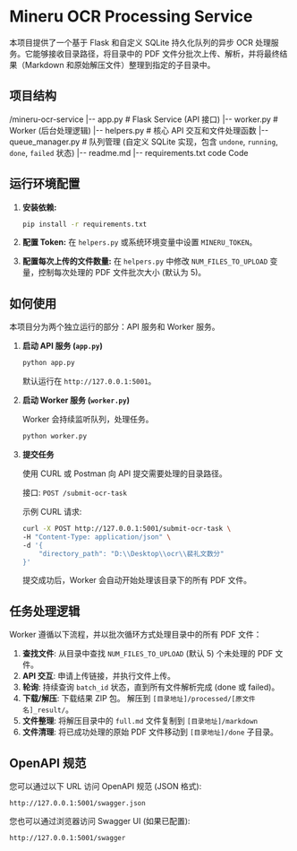 # Mineru OCR Processing Service

本项目提供了一个基于 Flask 和自定义 SQLite 持久化队列的异步 OCR 处理服务。它能够接收目录路径，将目录中的 PDF 文件分批次上传、解析，并将最终结果（Markdown 和原始解压文件）整理到指定的子目录中。

## 项目结构
/mineru-ocr-service
|-- app.py # Flask Service (API 接口)
|-- worker.py # Worker (后台处理逻辑)
|-- helpers.py # 核心 API 交互和文件处理函数
|-- queue_manager.py # 队列管理 (自定义 SQLite 实现，包含 `undone`, `running`, `done`, `failed` 状态)
|-- readme.md
|-- requirements.txt
code
Code
## 运行环境配置

1. **安装依赖:**
   ```bash
   pip install -r requirements.txt
   ```

2. **配置 Token:**
   在 `helpers.py` 或系统环境变量中设置 `MINERU_TOKEN`。

3. **配置每次上传的文件数量:**
   在 `helpers.py` 中修改 `NUM_FILES_TO_UPLOAD` 变量，控制每次处理的 PDF 文件批次大小 (默认为 5)。

## 如何使用

本项目分为两个独立运行的部分：API 服务和 Worker 服务。

1. **启动 API 服务 (`app.py`)**

   ```bash
   python app.py
   ```

   默认运行在 `http://127.0.0.1:5001`。

2. **启动 Worker 服务 (`worker.py`)**

   Worker 会持续监听队列，处理任务。

   ```bash
   python worker.py
   ```

3. **提交任务**

   使用 CURL 或 Postman 向 API 提交需要处理的目录路径。

   接口: `POST /submit-ocr-task`

   示例 CURL 请求:

   ```bash
   curl -X POST http://127.0.0.1:5001/submit-ocr-task \
   -H "Content-Type: application/json" \
   -d '{
       "directory_path": "D:\\Desktop\\ocr\\裴礼文数分" 
   }'
   ```

   提交成功后，Worker 会自动开始处理该目录下的所有 PDF 文件。

## 任务处理逻辑

Worker 遵循以下流程，并以批次循环方式处理目录中的所有 PDF 文件：

1. **查找文件**: 从目录中查找 `NUM_FILES_TO_UPLOAD` (默认 5) 个未处理的 PDF 文件。
2. **API 交互**: 申请上传链接，并执行文件上传。
3. **轮询**: 持续查询 `batch_id` 状态，直到所有文件解析完成 (done 或 failed)。
4. **下载/解压**: 下载结果 ZIP 包。
   解压到 `[目录地址]/processed/[原文件名]_result/`。
5. **文件整理**:
   将解压目录中的 `full.md` 文件复制到 `[目录地址]/markdown`
6. **文件清理**: 将已成功处理的原始 PDF 文件移动到 `[目录地址]/done` 子目录。

## OpenAPI 规范

您可以通过以下 URL 访问 OpenAPI 规范 (JSON 格式):

```
http://127.0.0.1:5001/swagger.json
```

您也可以通过浏览器访问 Swagger UI (如果已配置):

```
http://127.0.0.1:5001/swagger
```